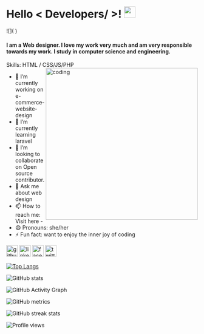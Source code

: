  <h1> Hello < Developers/ >! <img src = "https://raw.githubusercontent.com/MartinHeinz/MartinHeinz/master/wave.gif" width = 30px> </h1>
![]( )

 <h4>I am a Web designer. I love my work very much and am very responsible towards my work. I study in computer science and engineering.</h4> 

Skills:  HTML / CSS/JS/PHP
<img align="right" alt="coding" width="400" src="https://img.freepik.com/free-vector/male-programmer-working-computer-office-wall-with-hanging-reminder-stickers-developer-creating-new-software-interface-coding-programming-system-administrator-designer-character_575670-1159.jpg?size=626&ext=jpg&ga=GA1.2.772650914.1673673636&semt=ais">
- 🔭 I’m currently working on e-commerce-website-design 
- 🌱 I’m currently learning laravel 
- 👯 I’m looking to collaborate on Open source contributor. 
- 💬 Ask me about web design 
- 📫 How to reach me: Visit here - 
- 😄 Pronouns: she/her 
- ⚡ Fun fact: want to enjoy the inner joy of coding 


[<img src='https://cdn.jsdelivr.net/npm/simple-icons@3.0.1/icons/github.svg' alt='github' height='30'>](https://github.com/swarna38)  [<img src='https://cdn.jsdelivr.net/npm/simple-icons@3.0.1/icons/linkedin.svg' alt='linkedin' height='30'>](https://www.linkedin.com/in/swarna/)  [<img src='https://cdn.jsdelivr.net/npm/simple-icons@3.0.1/icons/facebook.svg' alt='facebook' height='30'>](https://www.facebook.com/https://www.facebook.com/profile.php?id=100090162834089&mibextid=ZbWKwL)  [<img src='https://cdn.jsdelivr.net/npm/simple-icons@3.0.1/icons/twitter.svg' alt='twitter' height='30'>](https://twitter.com/swarna )  

[![Top Langs](https://github-readme-stats.vercel.app/api/top-langs/?username=swarna38)](https://github.com/anuraghazra/github-readme-stats)

![GitHub stats](https://github-readme-stats.vercel.app/api?username=swarna38&show_icons=true)  

![GitHub Activity Graph](https://activity-graph.herokuapp.com/graph?username=swarna38)  

![GitHub metrics](https://metrics.lecoq.io/swarna38)  

![GitHub streak stats](https://streak-stats.demolab.com/?user=swarna38)  

![Profile views](https://gpvc.arturio.dev/swarna38)  
